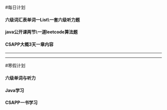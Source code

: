 #每日计划
#### 六级词汇表单词一List\一套六级听力题
#### java公开课两节\一道leetcode算法题
#### CSAPP大概3天一章内容
***
***
#寒假计划
#### 六级单词与听力
#### Java学习
#### CSAPP一书学习
